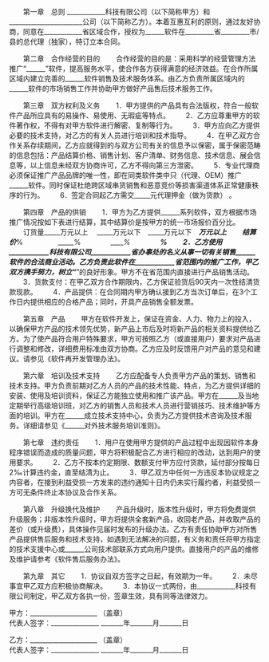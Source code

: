 
 


　　第一章　总则
    ____________科技有限公司（以下简称甲方）和_______________________公司（以下简称乙方）。本着互惠互利的原则，通过友好协商，同意在____________省区域合作，授权为______软件在_________省_________市/县的总代理（独家），特订立本合同。


　　第二章　合作经营的目的
　　合作经营的目的是：采用科学的经营管理方法推广“______”软件，提高服务水平，使合作各方获得满意的经济效益。在合作所属区域内建立完善的______软件销售及技术服务体系。由乙方负责所属区域内的______软件的市场销售工作并协助甲方做好产品售后技术服务工作。


　　第三章　双方权利及义务
　　1．甲方提供的产品具有合法版权，符合一般软件产品所应具有的易操作、易使用、无瑕疵等特点。
　　2．乙方应尊重甲方的软件著作权，不得有对甲方软件进行解密、复制等行为。
　　3．甲方应向乙方提供必要的技术支持，对乙方的有关人员进行培训和技术指导。
　　4．在甲乙双方合作关系存续期间，乙方应就得到的与双方公司有关的信息予以保密，属于保密范畴的信息包括：产品结算价格、销售计划、客户清单、财务信息、技术信息、展会信息等，以上信息未经双方协商许可，乙方不得向第三方泄密。
　　5．专业代理商必须保证推广产品品牌的唯一性，即在同类软件类中只（代理、OEM）推广______软件。同时保证杜绝跨区域串货销售和恶意竞价等损害渠道体系正常健康秩序的行为。
　　6．签定合同起乙方需交_____元代理押金（做为货款） 。


　　第四章　产品的供销
　　1．甲方为乙方提供______系列软件，双方根据市场推广情况按如下表进行结算，其中结算价是按甲方的统一市场报价百分比。
　　订货量_____万元以上 　_____万元以下　_____万元以下　_____万元以上
　　结算价_____%　　　　　_____%　　　　 _____%　　　　 _____%
　　2．乙方使用____________科技有限公司____________省办事处的名义从事一切有关销售______软件的合法商业活动。乙方负责此软件在____________省范围内的推广工作，甲乙双方携手努力，树立“______”的良好形象。甲方不在省范围内直接进行产品销售活动。
　　3．货款支付：在甲乙双方合作期限内，乙方保证验货后90天内一次性结清货款现款。
　　4．产品提供：在合同期内甲方确认接到乙方当次订单后，在3个工作日内提供相应的合格产品；同时，开具产品销售全额发票。


　　第五章　产品
　　甲方在软件开发上，保证在资金、人力、物力上的投入，以确保甲方产品的技术领先优势，新产品上市后及时将新产品的相关资料提供给乙方。为了使产品符合用户特殊要求，甲方可按照乙方（或直接用户）要求对产品进行调整和修改，详细费用标准由双方协商。乙方应及时反馈用户对产品的意见和建议。请参见《软件再开发管理办法》。


　　第六章　培训及技术支持
　　乙方应配备专人负责甲方产品的策划、销售和技术支持。甲方负责前期对乙方人员的产品的技术性能、特点，为乙方提供详细的安装、使用及培训资料，保证乙方能独立使用和推广该产品。甲方在______及当地定期举行高级培训班，对乙方的销售人员和技术人员进行营销技巧、技术维护等方面的培训。甲方在______成立技术支持中心，负责为乙方提供技术咨询及技术服务。详细请参见《______对外技术服务培训准则》。


　　第七章　违约责任
　　1．用户在使用甲方提供的产品过程中出现因软件本身程序错误而造成的质量问题，甲方将积极配合乙方进行相应的改动，达到用户的使用要求。
　　2．乙方不按本约定期限、数额支付甲方应付货款，延付部分按每日2‰计算违约金，直至结清为止。
　　3．甲乙双方中任何一方违反本协议规定之内容者，在接到利益受损一方发来的违约通知十日内仍未实行履约者，利益受损一方可无条件终止本协议及合作关系。


　　第八章　升级换代及维护
　　产品升级时，版本性升级时，甲方将免费提供升级服务；非版本性升级时，甲方将提供全套新产品，收回老产品，并收取产品的差价（或升级费），具体操作见届时发布的升级办法。乙方有责任协助甲方对所售产品提供售后服务和技术支持，如遇到无法解决的问题，有义务和责任将甲方指定的技术支援中心或______公司技术部联系方式向用户提供。直接用户的产品的维修及维护请参考《软件售后服务办法》。


　　第九章　其它
　　1．协议自双方签字之日起，有效期为一年。
　　2．未尽事宜甲乙双方应积极协商解决。
　　3．本协议一式两份，由____________科技有限公司制定，甲乙双方各执一份，签章生效，具有同等法律效力。


 


甲方：_____________________
（盖章）                    
代表人签字：_______________
_______年_______月_______日


乙方：_____________________
（盖章）                    
代表人签字：_______________
_______年_______月_______日
 


 

 
 
 
 
 
  


  
 

  


  


  
 
 
 
 

